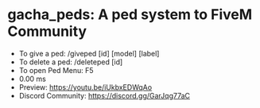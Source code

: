 # gacha_peds: A ped system to FiveM Community
- To give a ped: /giveped [id] [model] [label]
- To delete a ped: /deleteped [id]
- To open Ped Menu: F5
- 0.00 ms
- Preview: https://youtu.be/iUkbxEDWqAo
- Discord Community: https://discord.gg/GarJqg77aC
